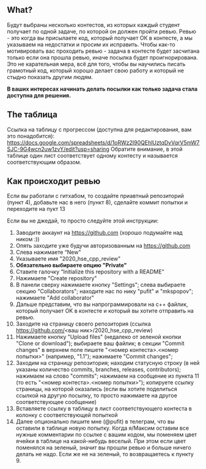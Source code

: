 ## What?

Будут выбраны несколько контестов, из которых каждый студент получает по одной задаче, по которой он должен пройти ревью.
Ревью - это когда вы присылаете код, который получает ОК в контесте, а мы указываем на недостатки и просим их исправить. 
Чтобы как-то мотивировать вас проходить ревью - задача в контесте будет засчитана только если она прошла ревью, иначе
посылка будет проигнорирована. Это не карательная мера, всё для того, чтобы вы научились писать грамотный код, 
который хорошо делает свою работу и который не стыдно показать другим людям.

**В ваших интересах начинать делать посылки как только задача стала доступна для решения.**

## The таблица
Ссылка на таблицу с прогрессом (доступна для редактирования, вам это понадобится):
https://docs.google.com/spreadsheets/d/1oRWz2I90QEhlUztqDvVqrV5mW7SJC-9G4wcn2uw1zvY/edit?usp=sharing
Обратите внимание, в этой таблице один лист соответствует одному контесту и называется соответствующим образом.

## Как происходит ревью
Если вы работали с гитхабом, то создайте приавтный репозиторий (пункт 4), добавьте нас в него (пункт 8), сделайте коммит попытки и переходите на пукт 13

Если вы не джедай, то просто следуйте этой инструкции:
1. Заводите аккаунт на https://github.com (хорошо подумайте над ником :))
2. Опять заходите уже будучи авторизованным на https://github.com
3. Слева нажимаете “New"
4. Указываете имя "2020_hse_cpp_review"
5. **Обязательно выбираете опцию "Private"**
6. Ставите галочку “Initialize this repository with a README”
7. Нажимаете "Create repository"
8. В панели сверху нажимаете кнопку "Settings"; слева выбираете секцию "Collaborators"; находите нас по нику "pufit" и "mkspopov";
 нажимаете "Add collaborator"
9. Дальше представим, что вы напрограммировали на с++ файлик, который получает OK в контесте и который вы хотите отправить на ревью.
10. Заходите на страницу своего репозитория (ссылка https://github.com/<ваш ник>/2020_hse_cpp_review)
11. Нажимаете кнопку "Upload files" (недалеко от зеленой кнопки "Clone or download"); выбираете ваш файлик; в секции "Commit changes" в верхнем поле пишете "<номер контеста>.<номер попытки>" (например, "1.1"); нажимаете "Commit changes";
12. Заходим на страницу репозитория; находим статусную строку (в ней указаны количество commits, branches, releases, contributors); нажимаем на слово "commits"; нажимаем на сообщение из пункта 11 (то есть "<номер контеста>.<номер попытки>"); копируете ссылку страницы, на которой оказались (если вы хотите поделиться ссылкой на другую посылку, то просто нажимаете на другое соответствующее сообщение)
13. Вставляете ссылку в таблицу в лист соответствующего контеста в колонку с соответствующей попыткой
14. Далее опционально пишите мне (@pufit) в телеграм, что вы оставили в таблице новую попытку. Когда я/Максим оставим все
нужные комментарии по ссылке с вашим кодом, мы поменяем цвет ячейки в таблице на какой-нибудь веселый.
При этом если цвет поменялся на зеленый, значит вы прошли ревью и больше ничего делать не надо. Если же не на зеленый,
то возвращаетесь к пункту 9.
